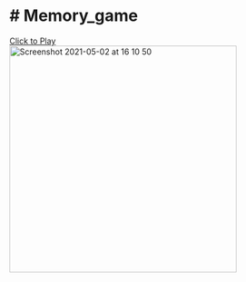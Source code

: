 <h1># Memory_game </h1>
<div> <a href="https://princeissar.github.io/Memory_game/">Click to Play</a> </div>


<img width="400" alt="Screenshot 2021-05-02 at 16 10 50" src="https://user-images.githubusercontent.com/82021741/116816127-f9bc2800-ab60-11eb-8b27-223278312356.png">


